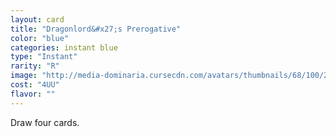 ```yaml
---
layout: card
title: "Dragonlord&#x27;s Prerogative"
color: "blue"
categories: instant blue
type: "Instant"
rarity: "R"
image: "http://media-dominaria.cursecdn.com/avatars/thumbnails/68/100/200/283/635613334402872487.png"
cost: "4UU"
flavor: ""
---
```


Draw four cards.
